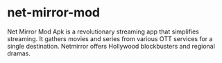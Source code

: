 # net-mirror-mod
Net Mirror Mod Apk is a revolutionary streaming app that simplifies streaming. It gathers movies and series from various OTT services for a single destination. Netmirror offers Hollywood blockbusters and regional dramas.
